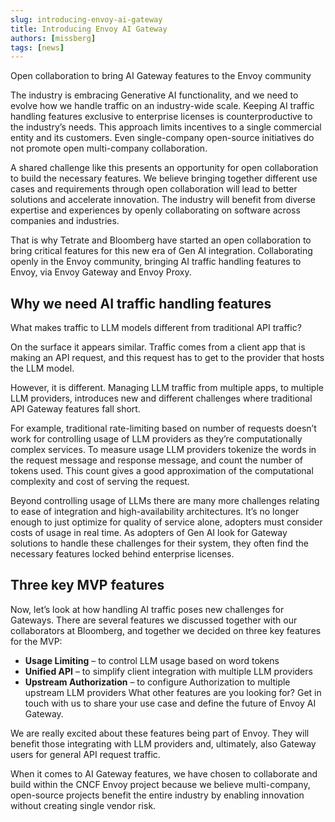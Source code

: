 ```yaml
---
slug: introducing-envoy-ai-gateway
title: Introducing Envoy AI Gateway
authors: [missberg]
tags: [news]
---
```


Open collaboration to bring AI Gateway features to the Envoy community

<!-- truncate -->

The industry is embracing Generative AI functionality, and we need to evolve how we handle traffic on an industry-wide scale. Keeping AI traffic handling features exclusive to enterprise licenses is counterproductive to the industry’s needs. This approach limits incentives to a single commercial entity and its customers. Even single-company open-source initiatives do not promote open multi-company collaboration.

A shared challenge like this presents an opportunity for open collaboration to build the necessary features. We believe bringing together different use cases and requirements through open collaboration will lead to better solutions and accelerate innovation. The industry will benefit from diverse expertise and experiences by openly collaborating on software across companies and industries.

That is why Tetrate and Bloomberg have started an open collaboration to bring critical features for this new era of Gen AI integration. Collaborating openly in the Envoy community, bringing AI traffic handling features to Envoy, via Envoy Gateway and Envoy Proxy.

## Why we need AI traffic handling features
What makes traffic to LLM models different from traditional API traffic?

On the surface it appears similar. Traffic comes from a client app that is making an API request, and this request has to get to the provider that hosts the LLM model.

However, it is different. Managing LLM traffic from multiple apps, to multiple LLM providers, introduces new and different challenges where traditional API Gateway features fall short.

For example, traditional rate-limiting based on number of requests doesn’t work for controlling usage of LLM providers as they’re computationally complex services. To measure usage LLM providers tokenize the words in the request message and response message, and count the number of tokens used. This count gives a good approximation of the computational complexity and cost of serving the request.

Beyond controlling usage of LLMs there are many more challenges relating to ease of integration and high-availability architectures. It’s no longer enough to just optimize for quality of service alone, adopters must consider costs of usage in real time. As adopters of Gen AI look for Gateway solutions to handle these challenges for their system, they often find the necessary features locked behind enterprise licenses.

## Three key MVP features
Now, let’s look at how handling AI traffic poses new challenges for Gateways. There are several features we discussed together with our collaborators at Bloomberg, and together we decided on three key features for the MVP:

- **Usage Limiting** – to control LLM usage based on word tokens
- **Unified API** – to simplify client integration with multiple LLM providers
- **Upstream Authorization** – to configure Authorization to multiple upstream LLM providers
What other features are you looking for? Get in touch with us to share your use case and define the future of Envoy AI Gateway.

We are really excited about these features being part of Envoy. They will benefit those integrating with LLM providers and, ultimately, also Gateway users for general API request traffic.

When it comes to AI Gateway features, we have chosen to collaborate and build within the CNCF Envoy project because we believe multi-company, open-source projects benefit the entire industry by enabling innovation without creating single vendor risk.
